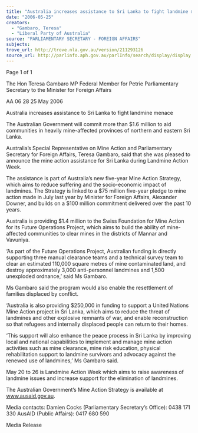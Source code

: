 ```yaml
---
title: "Australia increases assistance to Sri Lanka to fight landmine menace."
date: "2006-05-25"
creators:
  - "Gambaro, Teresa"
  - "Liberal Party of Australia"
source: "PARLIAMENTARY SECRETARY - FOREIGN AFFAIRS"
subjects:
trove_url: http://trove.nla.gov.au/version/211293126
source_url: http://parlinfo.aph.gov.au/parlInfo/search/display/display.w3p;query=Id%3A%22media/pressrel/Q0RJ6%22
---
```


 

 

 

 Page 1 of 1 

 The Hon Teresa Gambaro MP  Federal Member for Petrie  Parliamentary Secretary to the Minister for Foreign Affairs

 

 

 

 

 AA 06 28                  25 May 2006                

 

 Australia increases assistance to Sri Lanka to fight landmine menace   

 The Australian Government will commit more than $1.6 million to aid communities in heavily mine-affected  provinces of northern and eastern Sri Lanka.   

 Australia’s Special Representative on Mine Action and Parliamentary Secretary for Foreign Affairs, Teresa  Gambaro, said that she was pleased to announce the mine action assistance for Sri Lanka during Landmine  Action Week.   

 The assistance is part of Australia’s new five-year Mine Action Strategy, which aims to reduce suffering and  the socio-economic impact of landmines. The Strategy is linked to a $75 million five-year pledge to mine  action made in July last year by Minister for Foreign Affairs, Alexander Downer, and builds on a $100  million commitment delivered over the past 10 years.   

 Australia is providing $1.4 million to the Swiss Foundation for Mine Action for its Future Operations Project,  which aims to build the ability of mine-affected communities to clear mines in the districts of Mannar and  Vavuniya.   

 ‘As part of the Future Operations Project, Australian funding is directly supporting three manual clearance  teams and a technical survey team to clear an estimated 110,000 square metres of mine contaminated land,  and destroy approximately 3,000 anti-personnel landmines and 1,500 unexploded ordnance,’ said Ms  Gambaro.   

 Ms Gambaro said the program would also enable the resettlement of families displaced by conflict.   

 ‘Australia is also providing $250,000 in funding to support a United Nations Mine Action project in Sri  Lanka, which aims to reduce the threat of landmines and other explosive remnants of war, and enable  reconstruction so that refugees and internally displaced people can return to their homes.    

 ‘This support will also enhance the peace process in Sri Lanka by improving local and national capabilities to  implement and manage mine action activities such as mine clearance, mine risk education, physical  rehabilitation support to landmine survivors and advocacy against the renewed use of landmines,’ Ms  Gambaro said.   

 May 20 to 26 is Landmine Action Week which aims to raise awareness of landmine issues and increase  support for the elimination of landmines.   

 The Australian Government’s Mine Action Strategy is available at www.ausaid.gov.au.   

 Media contacts: Damien Cocks (Parliamentary Secretary’s Office): 0438 171 330  AusAID (Public Affairs): 0417 680 590 

 Media Release 

